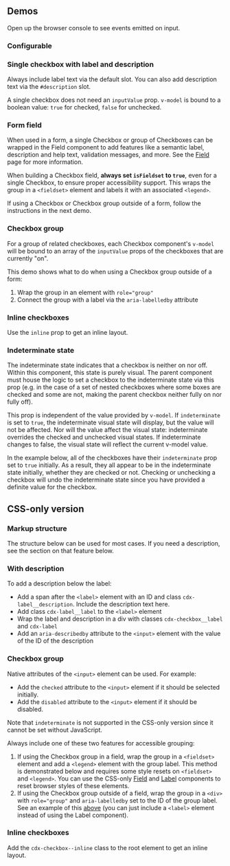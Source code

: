 <script setup>
import CheckboxGroup from '@/../component-demos/checkbox/examples/CheckboxGroup.vue';
import InlineCheckboxes from '@/../component-demos/checkbox/examples/InlineCheckboxes.vue';
import IndeterminateState from '@/../component-demos/checkbox/examples/IndeterminateState.vue';
import CheckboxWithDescription from '@/../component-demos/checkbox/examples/CheckboxWithDescription.vue';
import CheckboxField from '@/../component-demos/checkbox/examples/CheckboxField.vue';
import CheckboxConfigurable from '@/../component-demos/checkbox/examples/CheckboxConfigurable.vue';

const controlsConfig = [
	{
		name: 'status',
		type: 'radio',
		options: [ 'default', 'error' ],
	},
	{
		name: 'disabled',
		type: 'boolean'
	},
	{
		name: 'indeterminate',
		type: 'boolean'
	}
];
</script>

## Demos

Open up the browser console to see events emitted on input.

### Configurable

<cdx-demo-wrapper :controls-config="controlsConfig" :show-generated-code="true" generated-model-name="checkboxValue">
<template v-slot:demo="{ propValues }">
	<checkbox-configurable v-bind="propValues" />
</template>
</cdx-demo-wrapper>

### Single checkbox with label and description

Always include label text via the default slot. You can also add description text via the
`#description` slot.

A single checkbox does not need an `inputValue` prop. `v-model` is bound to a
boolean value: `true` for checked, `false` for unchecked.

<cdx-demo-wrapper :force-controls="true">
<template v-slot:demo>
	<checkbox-with-description />
</template>

<template v-slot:code>

:::code-group

<<< @/../component-demos/checkbox/examples/CheckboxWithDescription.vue [NPM]

<<< @/../component-demos/checkbox/examples-mw/CheckboxWithDescription.vue [MediaWiki]

:::

</template>
</cdx-demo-wrapper>


### Form field

When used in a form, a single Checkbox or group of Checkboxes can be wrapped in the Field component
to add features like a semantic label, description and help text, validation messages, and more.
See the [Field](./field.md) page for more information.

When building a Checkbox field, **always set `isFieldset` to `true`**, even for a single Checkbox,
to ensure proper accessibility support. This wraps the group in a `<fieldset>` element and labels it
with an associated `<legend>`.

If using a Checkbox or Checkbox group outside of a form, follow the instructions in the next demo.

<cdx-demo-wrapper :allow-link-styles="true">
<template v-slot:demo>
	<checkbox-field />
</template>

<template v-slot:code>

:::code-group

<<< @/../component-demos/checkbox/examples/CheckboxField.vue [NPM]

<<< @/../component-demos/checkbox/examples-mw/CheckboxField.vue [MediaWiki]

:::

</template>
</cdx-demo-wrapper>

### Checkbox group

For a group of related checkboxes, each Checkbox component's `v-model` will be bound to an array of
the `inputValue` props of the checkboxes that are currently "on".

This demo shows what to do when using a Checkbox group outside of a form:
1. Wrap the group in an element with `role="group"`
2. Connect the group with a label via the `aria-labelledby` attribute

<cdx-demo-wrapper :force-reset="true">
<template v-slot:demo>
	<checkbox-group />
</template>

<template v-slot:code>

:::code-group

<<< @/../component-demos/checkbox/examples/CheckboxGroup.vue [NPM]

<<< @/../component-demos/checkbox/examples-mw/CheckboxGroup.vue [MediaWiki]

:::

</template>
</cdx-demo-wrapper>

### Inline checkboxes

Use the `inline` prop to get an inline layout.

<cdx-demo-wrapper>
<template v-slot:demo>
	<inline-checkboxes />
</template>

<template v-slot:code>

:::code-group

<<< @/../component-demos/checkbox/examples/InlineCheckboxes.vue [NPM]

<<< @/../component-demos/checkbox/examples-mw/InlineCheckboxes.vue [MediaWiki]

:::

</template>
</cdx-demo-wrapper>

### Indeterminate state

The indeterminate state indicates that a checkbox is neither on nor off. Within this component, this
state is purely visual. The parent component must house the logic to set a checkbox to the
indeterminate state via this prop (e.g. in the case of a set of nested checkboxes where some boxes
are checked and some are not, making the parent checkbox neither fully on nor fully off).

This prop is independent of the value provided by `v-model`. If `indeterminate` is set to `true`,
the indeterminate visual state will display, but the value will not be affected. Nor will the value
affect the visual state: indeterminate overrides the checked and unchecked visual states. If
indeterminate changes to false, the visual state will reflect the current v-model value.

In the example below, all of the checkboxes have their `indeterminate` prop set to `true` initially.
As a result, they all appear to be in the indeterminate state initially, whether they are checked or
not. Checking or unchecking a checkbox will undo the indeterminate state since you have provided
a definite value for the checkbox.

<cdx-demo-wrapper :force-reset="true">
<template v-slot:demo>
	<indeterminate-state />
</template>

<template v-slot:code>

:::code-group

<<< @/../component-demos/checkbox/examples/IndeterminateState.vue [NPM]

<<< @/../component-demos/checkbox/examples-mw/IndeterminateState.vue [MediaWiki]

:::

</template>
</cdx-demo-wrapper>

## CSS-only version

### Markup structure

The structure below can be used for most cases. If you need a description, see the section on that
feature below.

<cdx-demo-wrapper>
<template v-slot:demo>
	<span class="cdx-checkbox">
		<input id="checkbox-css-only-1" class="cdx-checkbox__input" type="checkbox">
		<span class="cdx-checkbox__icon"></span>
		<label class="cdx-checkbox__label" for="checkbox-css-only-1">
			Checkbox 1
		</label>
	</span>
</template>
<template v-slot:code>

```html
<span class="cdx-checkbox">
	<!-- <input> element with id, type, and any other necessary attributes.
	The actual input is visually hidden. -->
	<input id="checkbox-css-only-1" class="cdx-checkbox__input" type="checkbox">
	<!-- Empty span that will be styled to look like a checkbox input. -->
	<span class="cdx-checkbox__icon"></span>
	<!-- Label with `for` attribute matching the input's id. -->
	<label class="cdx-checkbox__label" for="checkbox-css-only-1">
		Checkbox 1
	</label>
</span>
```

</template>
</cdx-demo-wrapper>

### With description

To add a description below the label:
- Add a span after the `<label>` element with an ID and class `cdx-label__description`. Include the
  description text here.
- Add class `cdx-label__label` to the `<label>` element
- Wrap the label and description in a div with classes `cdx-checkbox__label` and `cdx-label`
- Add an `aria-describedby` attribute to the `<input>` element with the value of the ID of the
  description

<cdx-demo-wrapper>
<template v-slot:demo>
	<span class="cdx-checkbox">
		<input id="checkbox-description-css-only-1" class="cdx-checkbox__input" type="checkbox" aria-describedby="cdx-description-css-1">
		<span class="cdx-checkbox__icon"></span>
		<div class="cdx-checkbox__label cdx-label">
			<label for="checkbox-description-css-only-1" class="cdx-label__label">
				Send password reset emails only when both email address and username are provided.
			</label>
			<span id="cdx-description-css-1" class="cdx-label__description">
				This improves privacy and helps prevent unsolicited emails.
			</span>
		</div>
	</span>
</template>
<template v-slot:code>

```html
<span class="cdx-checkbox">
	<input id="checkbox-description-css-only-1" class="cdx-checkbox__input" type="checkbox" aria-describedby="cdx-description-css-1">
	<span class="cdx-checkbox__icon"></span>
	<div class="cdx-checkbox__label cdx-label">
		<label for="checkbox-description-css-only-1" class="cdx-label__label">
			Send password reset emails only when both email address and username are provided.
		</label>
		<span id="cdx-description-css-1" class="cdx-label__description">
			This improves privacy and helps prevent unsolicited emails.
		</span>
	</div>
</span>
```

</template>
</cdx-demo-wrapper>

### Checkbox group

Native attributes of the `<input>` element can be used. For example:
- Add the `checked` attribute to the `<input>` element if it should be selected initially.
- Add the `disabled` attribute to the `<input>` element if it should be disabled.

Note that `indeterminate` is not supported in the CSS-only version since it cannot be set without
JavaScript.

Always include one of these two features for accessible grouping:
1. If using the Checkbox group in a field, wrap the group in a `<fieldset>` element and add a
  `<legend>` element with the group label. This method is demonstrated below and requires some
  style resets on `<fieldset>` and `<legend>`. You can use the CSS-only [Field](./field.md#css-only-version)
  and [Label](./label.md#css-only-version) components to reset browser styles of these elements.
2. If using the Checkbox group outside of a field, wrap the group in a `<div>` with `role="group"`
  and `aria-labelledby` set to the ID of the group label. See an example of this
  [above](#checkbox-group) (you can just include a `<label>` element instead of using the Label
  component).

<cdx-demo-wrapper :force-reset="true">
<template v-slot:demo>
	<fieldset class="cdx-field">
		<legend class="cdx-label">
			<span class="cdx-label__label__text">CSS-only Checkbox group demo</span>
		</legend>
		<div class="cdx-field__control">
			<span class="cdx-checkbox">
				<input id="checkbox-group-css-only-1" class="cdx-checkbox__input" type="checkbox">
				<span class="cdx-checkbox__icon"></span>
				<label class="cdx-checkbox__label" for="checkbox-group-css-only-1">
					Checkbox 1
				</label>
			</span>
			<span class="cdx-checkbox">
				<input id="checkbox-group-css-only-2" class="cdx-checkbox__input" type="checkbox" checked>
				<span class="cdx-checkbox__icon"></span>
				<label class="cdx-checkbox__label" for="checkbox-group-css-only-2">
					Checkbox 2 (initially selected)
				</label>
			</span>
			<span class="cdx-checkbox">
				<input id="checkbox-group-css-only-3" class="cdx-checkbox__input" type="checkbox">
				<span class="cdx-checkbox__icon"></span>
				<label class="cdx-checkbox__label" for="checkbox-group-css-only-3">
					Checkbox 3, which has a very long label that spans onto a second line to demonstrate what happens when text wraps
				</label>
			</span>
			<span class="cdx-checkbox">
				<input id="checkbox-group-css-only-4" class="cdx-checkbox__input" type="checkbox" disabled>
				<span class="cdx-checkbox__icon"></span>
				<label class="cdx-checkbox__label" for="checkbox-group-css-only-4">
					Checkbox 4 (disabled)
				</label>
			</span>
			<span class="cdx-checkbox">
				<input id="checkbox-group-css-only-5" class="cdx-checkbox__input" type="checkbox" checked disabled>
				<span class="cdx-checkbox__icon"></span>
				<label class="cdx-checkbox__label" for="checkbox-group-css-only-5">
					Checkbox 5 (initially selected, disabled)
				</label>
			</span>
		</div>
	</fieldset>
</template>
<template v-slot:code>

```html
<fieldset class="cdx-field">
	<legend class="cdx-label">
		<span class="cdx-label__label__text">CSS-only Checkbox group demo</span>
	</legend>
	<div class="cdx-field__control">
		<span class="cdx-checkbox">
			<input id="checkbox-group-css-only-1" class="cdx-checkbox__input" type="checkbox">
			<span class="cdx-checkbox__icon"></span>
			<label class="cdx-checkbox__label" for="checkbox-group-css-only-1">
				Checkbox 1
			</label>
		</span>
		<span class="cdx-checkbox">
			<input id="checkbox-group-css-only-2" class="cdx-checkbox__input" type="checkbox" checked>
			<span class="cdx-checkbox__icon"></span>
			<label class="cdx-checkbox__label" for="checkbox-group-css-only-2">
				Checkbox 2 (initially selected)
			</label>
		</span>
		<span class="cdx-checkbox">
			<input id="checkbox-group-css-only-3" class="cdx-checkbox__input" type="checkbox">
			<span class="cdx-checkbox__icon"></span>
			<label class="cdx-checkbox__label" for="checkbox-group-css-only-3">
				Checkbox 3, which has a very long label that spans onto a second line to demonstrate what happens when text wraps
			</label>
		</span>
		<span class="cdx-checkbox">
			<input id="checkbox-group-css-only-4" class="cdx-checkbox__input" type="checkbox" disabled>
			<span class="cdx-checkbox__icon"></span>
			<label class="cdx-checkbox__label" for="checkbox-group-css-only-4">
				Checkbox 4 (disabled)
			</label>
		</span>
		<span class="cdx-checkbox">
			<input id="checkbox-group-css-only-5" class="cdx-checkbox__input" type="checkbox" checked disabled>
			<span class="cdx-checkbox__icon"></span>
			<label class="cdx-checkbox__label" for="checkbox-group-css-only-5">
				Checkbox 5 (initially selected, disabled)
			</label>
		</span>
	</div>
</fieldset>
```

</template>
</cdx-demo-wrapper>

### Inline checkboxes

Add the `cdx-checkbox--inline` class to the root element to get an inline layout.

<cdx-demo-wrapper>
<template v-slot:demo>
	<span class="cdx-checkbox cdx-checkbox--inline">
		<input id="checkbox-group-inline-css-only-1" class="cdx-checkbox__input" type="checkbox">
		<span class="cdx-checkbox__icon"></span>
		<label class="cdx-checkbox__label" for="checkbox-group-inline-css-only-1">
			Checkbox 1
		</label>
	</span>
	<span class="cdx-checkbox cdx-checkbox--inline">
		<input id="checkbox-group-inline-css-only-2" class="cdx-checkbox__input" type="checkbox">
		<span class="cdx-checkbox__icon"></span>
		<label class="cdx-checkbox__label" for="checkbox-group-inline-css-only-2">
			Checkbox 2
		</label>
	</span>
</template>
<template v-slot:code>

```html
<span class="cdx-checkbox cdx-checkbox--inline">
	<input id="checkbox-group-inline-css-only-1" class="cdx-checkbox__input" type="checkbox">
	<span class="cdx-checkbox__icon"></span>
	<label class="cdx-checkbox__label" for="checkbox-group-inline-css-only-1">
		Checkbox 1
	</label>
</span>
<span class="cdx-checkbox cdx-checkbox--inline">
	<input id="checkbox-group-inline-css-only-2" class="cdx-checkbox__input" type="checkbox">
	<span class="cdx-checkbox__icon"></span>
	<label class="cdx-checkbox__label" for="checkbox-group-inline-css-only-2">
		Checkbox 2
	</label>
</span>
```

</template>
</cdx-demo-wrapper>
